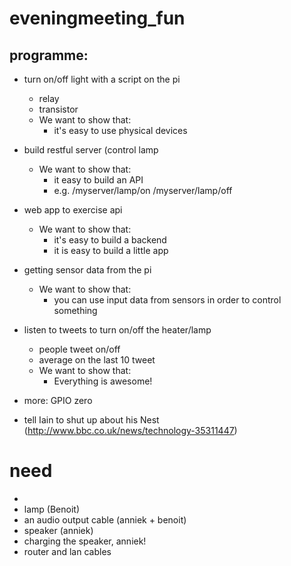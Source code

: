 # eveningmeeting_fun

## programme:

- turn on/off light with a script on the pi
  - relay
  - transistor
  - We want to show that:
    - it's easy to use physical devices
    
- build restful server (control lamp
  - We want to show that:
    - it easy to build an API
    - e.g. /myserver/lamp/on
           /myserver/lamp/off
  
- web app to exercise api
  - We want to show that:
    - it's easy to build a backend
    - it is easy to build a little app
   
    
- getting sensor data from the pi
    - We want to show that:
       - you can use input data from sensors in order to control something

- listen to tweets to turn on/off the heater/lamp
  - people tweet on/off
  - average on the last 10 tweet
  - We want to show that:
    - Everything is awesome!



- more:
GPIO zero






- tell Iain to shut up about his Nest (http://www.bbc.co.uk/news/technology-35311447)


# need
- 
- lamp (Benoit)
- an audio output cable (anniek + benoit)
- speaker (anniek)
- charging the speaker, anniek!
- router and lan cables

